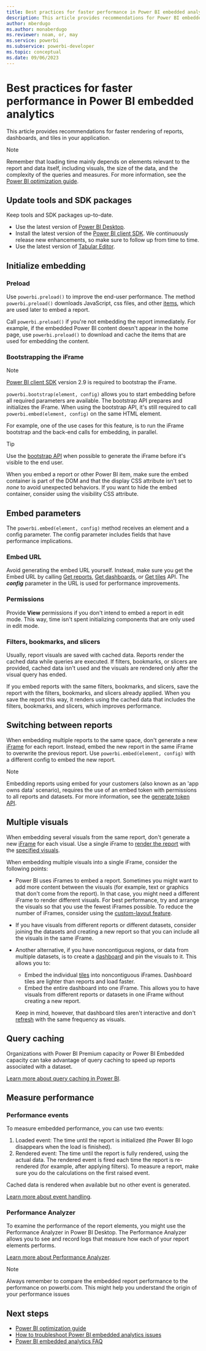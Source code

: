 ```yaml
---
title: Best practices for faster performance in Power BI embedded analytics 
description: This article provides recommendations for Power BI embedded analytics best practices for fast rendering.
author: mberdugo
ms.author: monaberdugo
ms.reviewer: noam, or, may
ms.service: powerbi
ms.subservice: powerbi-developer
ms.topic: conceptual
ms.date: 09/06/2023
---
```


# Best practices for faster performance in Power BI embedded analytics

This article provides recommendations for faster rendering of reports, dashboards, and tiles in your application.

> [!NOTE]
> Remember that loading time mainly depends on elements relevant to the report and data itself, including visuals, the size of the data, and the complexity of the queries and measures. For more information, see the [Power BI optimization guide](../../guidance/power-bi-optimization.md).

## Update tools and SDK packages

Keep tools and SDK packages up-to-date.

* Use the latest version of [Power BI Desktop](https://powerbi.microsoft.com/desktop/).
* Install the latest version of the [Power BI client SDK](https://github.com/Microsoft/PowerBI-JavaScript). We continuously release new enhancements, so make sure to follow up from time to time.
* Use the latest version of [Tabular Editor](https://github.com/otykier/TabularEditor/releases/latest).

## Initialize embedding

### Preload

Use `powerbi.preload()` to improve the end-user performance. The method `powerbi.preload()` downloads JavaScript, css files, and other [items](./pbi-glossary.md#item), which are used later to embed a report.

Call `powerbi.preload()` if you're not embedding the report immediately. For example, if the embedded Power BI content doesn't appear in the home page, use `powerbi.preload()` to download and cache the items that are used for embedding the content.

### Bootstrapping the iFrame

> [!NOTE]
> [Power BI client SDK](https://github.com/Microsoft/PowerBI-JavaScript) version 2.9 is required to bootstrap the iFrame.

`powerbi.bootstrap(element, config)` allows you to start embedding before all required parameters are available. The bootstrap API prepares and initializes the iFrame.
When using the bootstrap API, it's still required to call `powerbi.embed(element, config)` on the same HTML element.

For example, one of the use cases for this feature, is to run the iFrame bootstrap and the back-end calls for embedding, in parallel.
> [!TIP]
> Use the [bootstrap API](/javascript/api/overview/powerbi/bootstrap-better-performance) when possible to generate the iFrame before it's visible to the end user.

​When you embed a report or other Power BI item, make sure the embed container is part of the DOM and that the display CSS attribute isn't set to *none* to avoid unexpected behaviors. If you want to hide the embed container, consider using the visibility CSS attribute.

## Embed parameters

The `powerbi.embed(element, config)` method receives an element and a config parameter. The config parameter includes fields that have performance implications.

### Embed URL

Avoid generating the embed URL yourself. Instead, make sure you get the Embed URL by calling [Get reports](/rest/api/power-bi/reports/getreportsingroup), [Get dashboards](/rest/api/power-bi/dashboards/getdashboardsingroup), or [Get tiles](/rest/api/power-bi/dashboards/gettilesingroup) API. The ***config*** parameter in the URL is used for performance improvements.

### Permissions

Provide **View** permissions if you don't intend to embed a report in edit mode. This way, time isn't spent initializing components that are only used in edit mode.

### Filters, bookmarks, and slicers

Usually, report visuals are saved with cached data. Reports render the cached data while queries are executed. If filters, bookmarks, or slicers are provided, cached data isn't used and the visuals are rendered only after the visual query has ended.

If you embed reports with the same filters, bookmarks, and slicers, save the report with the filters, bookmarks, and slicers already applied. When you save the report this way, it renders using the cached data that includes the filters, bookmarks, and slicers, which improves performance.

## Switching between reports

When embedding multiple reports to the same space, don't generate a new [iFrame](pbi-glossary.md#inline-frame-iframe) for each report. Instead, embed the new report in the same iFrame to overwrite the previous report. Use `powerbi.embed(element, config)` with a different config to embed the new report.

> [!NOTE]
> Embedding reports using embed for your customers (also known as an 'app owns data' scenario), requires the use of an embed token with permissions to all reports and datasets. For more information, see the [generate token API](/rest/api/power-bi/embed-token/generate-token).

## Multiple visuals

When embedding several visuals from the same report, don't generate a new [iFrame](pbi-glossary.md#inline-frame-iframe) for each visual. Use a single iFrame to [render the report](/javascript/api/overview/powerbi/embed-report) with the [specified visuals](/javascript/api/overview/powerbi/embed-visual).

When embedding multiple visuals into a single iFrame, consider the following points:

* Power BI uses iFrames to embed a report. Sometimes you might want to add more content between the visuals (for example, text or graphics that don't come from the report). In that case, you might need a different iFrame to render different visuals. For best performance, try and arrange the visuals so that you use the fewest iFrames possible. To reduce the number of iFrames, consider using the [custom-layout feature](/javascript/api/overview/powerbi/custom-layout).

* If you have visuals from different reports or different datasets, consider joining the datasets and creating a new report so that you can include all the visuals in the same iFrame.

* Another alternative, if you have noncontiguous regions, or data from multiple datasets, is to create a [dashboard](/power-bi/create-reports/service-dashboard-tiles) and pin the visuals to it. This allows you to:

  * Embed the individual [tiles](/javascript/api/overview/powerbi/embed-dashboard-tile) into noncontiguous iFrames. Dashboard tiles are lighter than reports and load faster.
  * Embed the entire dashboard into one iFrame. This allows you to have visuals from different reports or datasets in one iFrame without creating a new report.

  Keep in mind, however, that dashboard tiles aren't interactive and don't [refresh](/power-bi/connect-data/refresh-data) with the same frequency as visuals.

## Query caching

Organizations with Power BI Premium capacity or Power BI Embedded capacity can take advantage of query caching to speed up reports associated with a dataset.

[Learn more about query caching in Power BI](../../connect-data/power-bi-query-caching.md).

## Measure performance

### Performance events

To measure embedded performance, you can use two events:

1. Loaded event: The time until the report is initialized (the Power BI logo disappears when the load is finished).
2. Rendered event: The time until the report is fully rendered, using the actual data. The rendered event is fired each time the report is re-rendered (for example, after applying filters). To measure a report, make sure you do the calculations on the first raised event.

Cached data is rendered when available but no other event is generated.

[Learn more about event handling](https://github.com/Microsoft/PowerBI-JavaScript/wiki/Handling-Events).

### Performance Analyzer

To examine the performance of the report elements, you might use the Performance Analyzer in Power BI Desktop.
The Performance Analyzer allows you to see and record logs that measure how each of your report elements performs.

[Learn more about Performance Analyzer](../../create-reports/desktop-performance-analyzer.md).

> [!NOTE]
> Always remember to compare the embedded report performance to the performance on powerbi.com. This might help you understand the origin of your performance issues

## Next steps

* [Power BI optimization guide](../../guidance/power-bi-optimization.md)
* [How to troubleshoot Power BI embedded analytics issues](embedded-troubleshoot.md)
* [Power BI embedded analytics FAQ](embedded-faq.yml)
